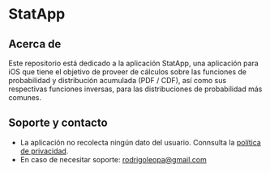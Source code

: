 # StatApp

## Acerca de

Este repositorio está dedicado a la aplicación StatApp, una aplicación para iOS que tiene el objetivo de proveer de cálculos sobre las funciones de probabilidad y distribución acumulada (PDF / CDF), así como sus respectivas funciones inversas, para las distribuciones de probabilidad más comunes.

## Soporte y contacto

* La aplicación no recolecta ningún dato del usuario. Connsulta la [política de privacidad](privacy_policy.md).
* En caso de necesitar soporte: rodrigoleopa@gmail.com
